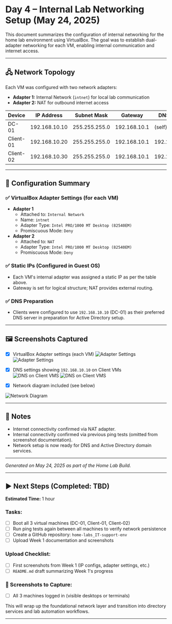 # Day 4 – Internal Lab Networking Setup (May 24, 2025)

This document summarizes the configuration of internal networking for the home lab environment using VirtualBox. The goal was to establish dual-adapter networking for each VM, enabling internal communication and internet access.

---

## 🖧 Network Topology

Each VM was configured with two network adapters:
- **Adapter 1:** Internal Network (`intnet`) for local lab communication
- **Adapter 2:** NAT for outbound internet access

| Device     | IP Address     | Subnet Mask       | Gateway        | DNS Server      |
|------------|----------------|-------------------|----------------|-----------------|
| DC-01      | 192.168.10.10  | 255.255.255.0     | 192.168.10.1   | (self)          |
| Client-01  | 192.168.10.20  | 255.255.255.0     | 192.168.10.1   | 192.168.10.10   |
| Client-02  | 192.168.10.30  | 255.255.255.0     | 192.168.10.1   | 192.168.10.10   |

---

## 🔧 Configuration Summary

### ✅ VirtualBox Adapter Settings (for each VM)
- **Adapter 1**
  - Attached to: `Internal Network`
  - Name: `intnet`
  - Adapter Type: `Intel PRO/1000 MT Desktop (82540EM)`
  - Promiscuous Mode: `Deny`
- **Adapter 2**
  - Attached to: `NAT`
  - Adapter Type: `Intel PRO/1000 MT Desktop (82540EM)`
  - Promiscuous Mode: `Deny`

### ✅ Static IPs (Configured in Guest OS)
- Each VM's internal adapter was assigned a static IP as per the table above.
- Gateway is set for logical structure; NAT provides external routing.

### ✅ DNS Preparation
- Clients were configured to use `192.168.10.10` (DC-01) as their preferred DNS server in preparation for Active Directory setup.

---

## 🖼 Screenshots Captured

- [x] VirtualBox Adapter settings (each VM)
![Adapter Settings](https://github.com/S-McKenna/home-lab/blob/fc2e3fb01e314afe10ae4b0ef345e4b2e3f0c86e/Week%201/screenshots/Client%2001%20Both%20Adapters.png)
![Adapter Settings](https://github.com/S-McKenna/home-lab/blob/fc2e3fb01e314afe10ae4b0ef345e4b2e3f0c86e/Week%201/screenshots/Client%2002%20Both%20Adapters.png)
    
- [x] DNS settings showing `192.168.10.10` on Client VMs
![DNS on Client VMS](https://github.com/S-McKenna/home-lab/blob/fc2e3fb01e314afe10ae4b0ef345e4b2e3f0c86e/Week%201/screenshots/DNS%20points%20to%20DC01.png)
![DNS on Client VMS](https://github.com/S-McKenna/home-lab/blob/fc2e3fb01e314afe10ae4b0ef345e4b2e3f0c86e/Week%201/screenshots/Client%2002%20DNS%20points%20to%20DC01.png)
    
- [x] Network diagram included (see below)

![Network Diagram](https://github.com/S-McKenna/home-lab/blob/fc2e3fb01e314afe10ae4b0ef345e4b2e3f0c86e/Week%201/screenshots/Network%20Diag%20May%2024%202025.png)

---

## 📝 Notes

- Internet connectivity confirmed via NAT adapter.
- Internal connectivity confirmed via previous ping tests (omitted from screenshot documentation).
- Network setup is now ready for DNS and Active Directory domain services.

---

*Generated on May 24, 2025 as part of the Home Lab Build.*


---

## ▶️ Next Steps (Completed: TBD)

**Estimated Time:** 1 hour

### Tasks:
- [ ] Boot all 3 virtual machines (DC-01, Client-01, Client-02)
- [ ] Run ping tests again between all machines to verify network persistence
- [ ] Create a GitHub repository: `home-labs_IT-support-env`
- [ ] Upload Week 1 documentation and screenshots

### Upload Checklist:
- [ ] First screenshots from Week 1 (IP configs, adapter settings, etc.)
- [ ] `README.md` draft summarizing Week 1's progress

### 📸 Screenshots to Capture:
- [ ] All 3 machines logged in (visible desktops or terminals)

This will wrap up the foundational network layer and transition into directory services and lab automation workflows.

---

